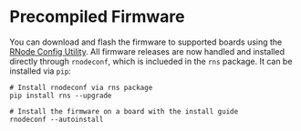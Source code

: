 # Precompiled Firmware
You can download and flash the firmware to supported boards using the [RNode Config Utility](https://github.com/markqvist/rnodeconfigutil). All firmware releases are now handled and installed directly through `rnodeconf`, which is inclueded in the `rns` package. It can be installed via `pip`:

```
# Install rnodeconf via rns package
pip install rns --upgrade

# Install the firmware on a board with the install guide
rnodeconf --autoinstall
```
